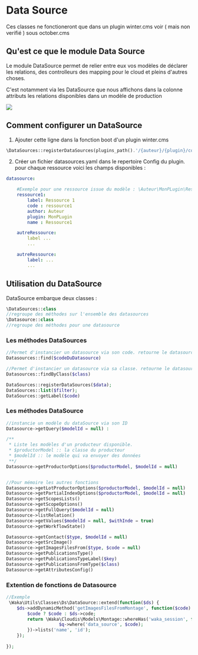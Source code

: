 # Data Source
Ces classes ne fonctioneront que dans un plugin winter.cms voir ( mais non verifié ) sous october.cms
## Qu'est ce que le module Data Source
Le module DataSource permet de relier entre eux vos modèles de déclarer les relations, des controlleurs des mapping pour le cloud et pleins d'autres choses. 

C'est notamment via les DataSource que nous affichons dans la colonne attributs les relations disponibles dans un modèle de production

![](../assets/docs_images/2022-01-21-14-17-13.png)

## Comment configurer un DataSource
1. Ajouter cette ligne dans la fonction boot d'un plugin winter.cms
```php
\DataSources::registerDataSources(plugins_path().'/{auteur}/{plugin}/config/datasources.yaml');
```
2. Créer un fichier datasources.yaml dans le repertoire Config du plugin. pour chaque ressource voici les champs disponibles : 
```yaml
datasource:

    #Exemple pour une ressource issue du modèle : \Auteur\MonPLugin\Ressource1
    ressource1: 
        label: Ressource 1
        code : ressource1
        author: Auteur
        plugin: MonPLugin
        name : Ressource1

    autreRessource:
        label ...
        ...

    autreRessource:
        label: ...
        ...
```

## Utilisation du DataSource
DataSource embarque deux classes : 
```php
\DataSources::class
//regroupe des méthodes sur l'ensemble des datasources
\Datasource::class
//regroupe des méthodes pour une datasource
```
### Les méthodes DataSources
```php
//Permet d'instancier un datasource via son code. retourne le datasource instancié
Datasources::find($codeDuDatasource)

//Permet d'instancier un datasource via sa classe. retourne le datasource instancié
Datasources::findByClass($class)

DataSources::registerDataSources($data);
DataSources::list($filter);
DataSources::getLabel($code)
```
### Les méthodes DataSource
```php
//instancie un modèle du dataSource via son ID
Datasource->getQuery($modelId = null) : 

/**
 * Liste les modèles d'un producteur disponible. 
 * $productorModel :: la classe du producteur
 * $modelId :: le modèle qui va envoyer des données
 **/
Datasource->getProductorOptions($productorModel, $modelId = null)


//Pour mémoire les autres fonctions
Datasource->getLotProductorOptions($productorModel, $modelId = null)
Datasource->getPartialIndexOptions($productorModel, $modelId = null)
Datasource->getScopesLists()
Datasource->getScopeOptions()
Datasource->getFullQuery($modelId = null) 
Datasource->listRelation()
Datasource->getValues($modelId = null, $withInde = true)
Datasource->getWorkflowState()

Datasource->getContact($type, $modelId = null)
Datasource->getSrcImage()
Datasource->getImagesFilesFrom($type, $code = null)
Datasource->getPublicationsType()
Datasource->getPublicationsTypeLabel($key)
Datasource->getPublicationsFromType($class)
Datasource->getAttributesConfig()
```

### Extention de fonctions de Datasource
```php
//Exemple 
 \Waka\Utils\Classes\Ds\DataSource::extend(function($ds) {
    $ds->addDynamicMethod('getImagesFilesFromMontage', function($code) use ($ds) {
        $code ? $code : $ds->code;
        return \Waka\Cloudis\Models\Montage::whereHas('waka_session', function($q) use($code) {
                    $q->where('data_source', $code);
        })->lists('name', 'id');
    });
        
});
```